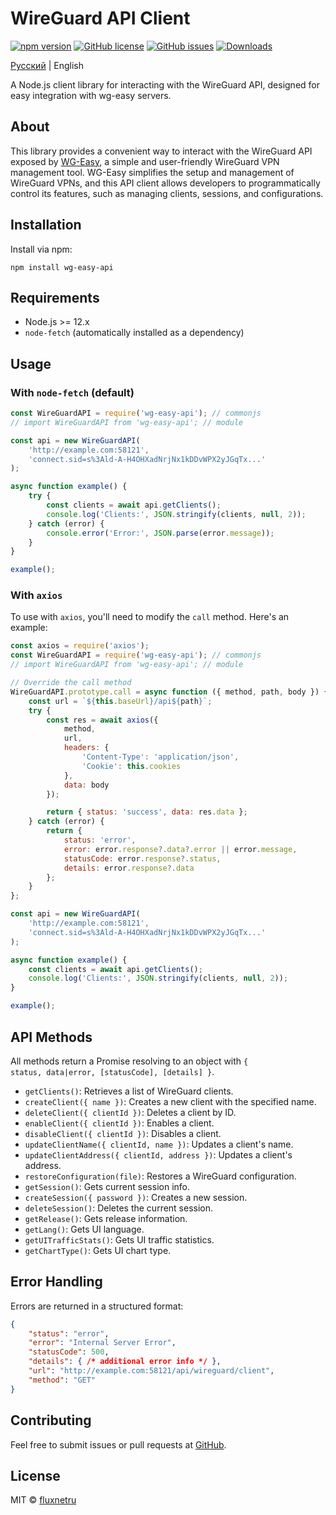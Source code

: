 # WireGuard API Client

[![npm version](https://img.shields.io/npm/v/wg-easy-api.svg)](https://www.npmjs.com/package/wg-easy-api)
[![GitHub license](https://img.shields.io/github/license/fluxnetru/wg-easy-api.svg)](https://github.com/fluxnetru/wg-easy-api/blob/main/LICENSE)
[![GitHub issues](https://img.shields.io/github/issues/fluxnetru/wg-easy-api.svg)](https://github.com/fluxnetru/wg-easy-api/issues)
[![Downloads](https://img.shields.io/npm/dt/wg-easy-api.svg)](https://www.npmjs.com/package/wg-easy-api)

[Русский](https://github.com/fluxnetru/wg-easy-api/blob/main/README.ru.md) | English

A Node.js client library for interacting with the WireGuard API, designed for easy integration with wg-easy servers.

## About

This library provides a convenient way to interact with the WireGuard API exposed by [WG-Easy](https://github.com/wg-easy/wg-easy), a simple and user-friendly WireGuard VPN management tool. WG-Easy simplifies the setup and management of WireGuard VPNs, and this API client allows developers to programmatically control its features, such as managing clients, sessions, and configurations.

## Installation

Install via npm:

<code>npm install wg-easy-api</code>

## Requirements

- Node.js >= 12.x
- <code>node-fetch</code> (automatically installed as a dependency)

## Usage

### With <code>node-fetch</code> (default)

```js
const WireGuardAPI = require('wg-easy-api'); // commonjs
// import WireGuardAPI from 'wg-easy-api'; // module

const api = new WireGuardAPI(
    'http://example.com:58121',
    'connect.sid=s%3Ald-A-H4OHXadNrjNx1kDDvWPX2yJGqTx...'
);

async function example() {
    try {
        const clients = await api.getClients();
        console.log('Clients:', JSON.stringify(clients, null, 2));
    } catch (error) {
        console.error('Error:', JSON.parse(error.message));
    }
}

example();
```

### With <code>axios</code>

To use with <code>axios</code>, you'll need to modify the <code>call</code> method. Here's an example:

```js
const axios = require('axios');
const WireGuardAPI = require('wg-easy-api'); // commonjs
// import WireGuardAPI from 'wg-easy-api'; // module

// Override the call method
WireGuardAPI.prototype.call = async function ({ method, path, body }) {
    const url = `${this.baseUrl}/api${path}`;
    try {
        const res = await axios({
            method,
            url,
            headers: {
                'Content-Type': 'application/json',
                'Cookie': this.cookies
            },
            data: body
        });

        return { status: 'success', data: res.data };
    } catch (error) {
        return {
            status: 'error',
            error: error.response?.data?.error || error.message,
            statusCode: error.response?.status,
            details: error.response?.data
        };
    }
};

const api = new WireGuardAPI(
    'http://example.com:58121',
    'connect.sid=s%3Ald-A-H4OHXadNrjNx1kDDvWPX2yJGqTx...'
);

async function example() {
    const clients = await api.getClients();
    console.log('Clients:', JSON.stringify(clients, null, 2));
}

example();
```

## API Methods

All methods return a Promise resolving to an object with <code>{ status, data|error, [statusCode], [details] }</code>.

- <code>getClients()</code>: Retrieves a list of WireGuard clients.
- <code>createClient({ name })</code>: Creates a new client with the specified name.
- <code>deleteClient({ clientId })</code>: Deletes a client by ID.
- <code>enableClient({ clientId })</code>: Enables a client.
- <code>disableClient({ clientId })</code>: Disables a client.
- <code>updateClientName({ clientId, name })</code>: Updates a client's name.
- <code>updateClientAddress({ clientId, address })</code>: Updates a client's address.
- <code>restoreConfiguration(file)</code>: Restores a WireGuard configuration.
- <code>getSession()</code>: Gets current session info.
- <code>createSession({ password })</code>: Creates a new session.
- <code>deleteSession()</code>: Deletes the current session.
- <code>getRelease()</code>: Gets release information.
- <code>getLang()</code>: Gets UI language.
- <code>getUITrafficStats()</code>: Gets UI traffic statistics.
- <code>getChartType()</code>: Gets UI chart type.

## Error Handling

Errors are returned in a structured format:

```json
{
    "status": "error",
    "error": "Internal Server Error",
    "statusCode": 500,
    "details": { /* additional error info */ },
    "url": "http://example.com:58121/api/wireguard/client",
    "method": "GET"
}
```

## Contributing

Feel free to submit issues or pull requests at [GitHub](https://github.com/fluxnetru/wg-easy-api).

## License

MIT © [fluxnetru](https://github.com/fluxnetru)